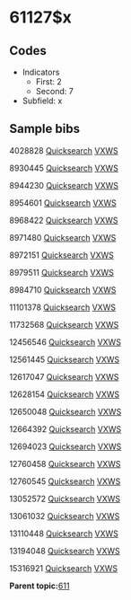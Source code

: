 # 61127$x

## Codes

-   Indicators
    -   First: 2
    -   Second: 7
-   Subfield: x

## Sample bibs

4028828 [Quicksearch](https://search.library.yale.edu/catalog/4028828) [VXWS](http://prodorbis.library.yale.edu:7014/vxws/GetHoldingsService?bibId=4028828)

8930445 [Quicksearch](https://search.library.yale.edu/catalog/8930445) [VXWS](http://prodorbis.library.yale.edu:7014/vxws/GetHoldingsService?bibId=8930445)

8944230 [Quicksearch](https://search.library.yale.edu/catalog/8944230) [VXWS](http://prodorbis.library.yale.edu:7014/vxws/GetHoldingsService?bibId=8944230)

8954601 [Quicksearch](https://search.library.yale.edu/catalog/8954601) [VXWS](http://prodorbis.library.yale.edu:7014/vxws/GetHoldingsService?bibId=8954601)

8968422 [Quicksearch](https://search.library.yale.edu/catalog/8968422) [VXWS](http://prodorbis.library.yale.edu:7014/vxws/GetHoldingsService?bibId=8968422)

8971480 [Quicksearch](https://search.library.yale.edu/catalog/8971480) [VXWS](http://prodorbis.library.yale.edu:7014/vxws/GetHoldingsService?bibId=8971480)

8972151 [Quicksearch](https://search.library.yale.edu/catalog/8972151) [VXWS](http://prodorbis.library.yale.edu:7014/vxws/GetHoldingsService?bibId=8972151)

8979511 [Quicksearch](https://search.library.yale.edu/catalog/8979511) [VXWS](http://prodorbis.library.yale.edu:7014/vxws/GetHoldingsService?bibId=8979511)

8984710 [Quicksearch](https://search.library.yale.edu/catalog/8984710) [VXWS](http://prodorbis.library.yale.edu:7014/vxws/GetHoldingsService?bibId=8984710)

11101378 [Quicksearch](https://search.library.yale.edu/catalog/11101378) [VXWS](http://prodorbis.library.yale.edu:7014/vxws/GetHoldingsService?bibId=11101378)

11732568 [Quicksearch](https://search.library.yale.edu/catalog/11732568) [VXWS](http://prodorbis.library.yale.edu:7014/vxws/GetHoldingsService?bibId=11732568)

12456546 [Quicksearch](https://search.library.yale.edu/catalog/12456546) [VXWS](http://prodorbis.library.yale.edu:7014/vxws/GetHoldingsService?bibId=12456546)

12561445 [Quicksearch](https://search.library.yale.edu/catalog/12561445) [VXWS](http://prodorbis.library.yale.edu:7014/vxws/GetHoldingsService?bibId=12561445)

12617047 [Quicksearch](https://search.library.yale.edu/catalog/12617047) [VXWS](http://prodorbis.library.yale.edu:7014/vxws/GetHoldingsService?bibId=12617047)

12628154 [Quicksearch](https://search.library.yale.edu/catalog/12628154) [VXWS](http://prodorbis.library.yale.edu:7014/vxws/GetHoldingsService?bibId=12628154)

12650048 [Quicksearch](https://search.library.yale.edu/catalog/12650048) [VXWS](http://prodorbis.library.yale.edu:7014/vxws/GetHoldingsService?bibId=12650048)

12664392 [Quicksearch](https://search.library.yale.edu/catalog/12664392) [VXWS](http://prodorbis.library.yale.edu:7014/vxws/GetHoldingsService?bibId=12664392)

12694023 [Quicksearch](https://search.library.yale.edu/catalog/12694023) [VXWS](http://prodorbis.library.yale.edu:7014/vxws/GetHoldingsService?bibId=12694023)

12760458 [Quicksearch](https://search.library.yale.edu/catalog/12760458) [VXWS](http://prodorbis.library.yale.edu:7014/vxws/GetHoldingsService?bibId=12760458)

12760545 [Quicksearch](https://search.library.yale.edu/catalog/12760545) [VXWS](http://prodorbis.library.yale.edu:7014/vxws/GetHoldingsService?bibId=12760545)

13052572 [Quicksearch](https://search.library.yale.edu/catalog/13052572) [VXWS](http://prodorbis.library.yale.edu:7014/vxws/GetHoldingsService?bibId=13052572)

13061032 [Quicksearch](https://search.library.yale.edu/catalog/13061032) [VXWS](http://prodorbis.library.yale.edu:7014/vxws/GetHoldingsService?bibId=13061032)

13110448 [Quicksearch](https://search.library.yale.edu/catalog/13110448) [VXWS](http://prodorbis.library.yale.edu:7014/vxws/GetHoldingsService?bibId=13110448)

13194048 [Quicksearch](https://search.library.yale.edu/catalog/13194048) [VXWS](http://prodorbis.library.yale.edu:7014/vxws/GetHoldingsService?bibId=13194048)

15316921 [Quicksearch](https://search.library.yale.edu/catalog/15316921) [VXWS](http://prodorbis.library.yale.edu:7014/vxws/GetHoldingsService?bibId=15316921)

**Parent topic:**[611](../../tags/611/611.md)

